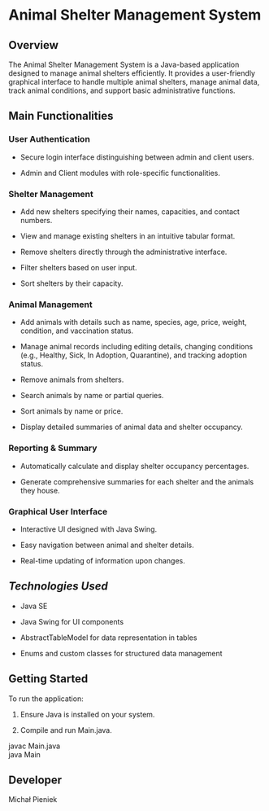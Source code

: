 **Animal Shelter Management System**
====================================

Overview
--------

The Animal Shelter Management System is a Java-based application designed to manage animal shelters efficiently. It provides a user-friendly graphical interface to handle multiple animal shelters, manage animal data, track animal conditions, and support basic administrative functions.

Main Functionalities
--------------------

### **User Authentication**

*   Secure login interface distinguishing between admin and client users.
    
*   Admin and Client modules with role-specific functionalities.
    

### **Shelter Management**

*   Add new shelters specifying their names, capacities, and contact numbers.
    
*   View and manage existing shelters in an intuitive tabular format.
    
*   Remove shelters directly through the administrative interface.
    
*   Filter shelters based on user input.
    
*   Sort shelters by their capacity.
    

### **Animal Management**

*   Add animals with details such as name, species, age, price, weight, condition, and vaccination status.
    
*   Manage animal records including editing details, changing conditions (e.g., Healthy, Sick, In Adoption, Quarantine), and tracking adoption status.
    
*   Remove animals from shelters.
    
*   Search animals by name or partial queries.
    
*   Sort animals by name or price.
    
*   Display detailed summaries of animal data and shelter occupancy.
    

### **Reporting & Summary**

*   Automatically calculate and display shelter occupancy percentages.
    
*   Generate comprehensive summaries for each shelter and the animals they house.
    

### **Graphical User Interface**

*   Interactive UI designed with Java Swing.
    
*   Easy navigation between animal and shelter details.
    
*   Real-time updating of information upon changes.
    

_**Technologies Used**_
-----------------------

*   Java SE
    
*   Java Swing for UI components
    
*   AbstractTableModel for data representation in tables
    
*   Enums and custom classes for structured data management
    

**Getting Started**
-------------------

To run the application:

1.  Ensure Java is installed on your system.
    
2.  Compile and run Main.java.
    

   javac Main.java  
   java Main   

**Developer**
-------------

Michał Pieniek
